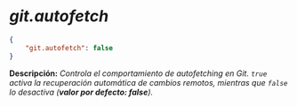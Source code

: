 <!-- Autor: Daniel Benjamin Perez Morales -->
<!-- GitHub: https://github.com/DanielBenjaminPerezMoralesDev13 -->
<!-- Gitlab: https://gitlab.com/DanielBenjaminPerezMoralesDev13 -->
<!-- Correo electrónico: danielperezdev@proton.me -->

# ***git.autofetch***

```json
{
    "git.autofetch": false
}
```

**Descripción:** *Controla el comportamiento de autofetching en Git. `true` activa la recuperación automática de cambios remotos, mientras que `false` lo desactiva (**valor por defecto: false**).*
